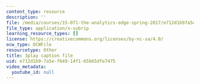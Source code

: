 ```yaml
---
content_type: resource
description: ''
file: /media/courses/15-071-the-analytics-edge-spring-2017/e712d1b97a5ef64914f165b65dfe7475_qhOVXxNXAug.srt
file_type: application/x-subrip
learning_resource_types: []
license: https://creativecommons.org/licenses/by-nc-sa/4.0/
ocw_type: OCWFile
resourcetype: Other
title: 3play caption file
uid: e712d1b9-7a5e-f649-14f1-65b65dfe7475
video_metadata:
  youtube_id: null
---
```


